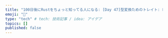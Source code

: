 ```yaml
---
title: "100日後にRustをちょっと知ってる人になる: [Day 47]型変換ためのトレイト: From / Into"
emoji: "🦀"
type: "tech" # tech: 技術記事 / idea: アイデア
topics: []
published: false
---
```

